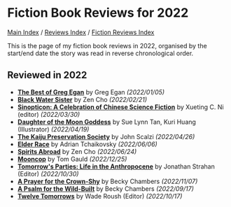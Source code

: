 # Fiction Book Reviews for 2022

[Main Index](../../../README.md) / [Reviews Index](../../README.md) / [Fiction Reviews Index](../README.md)

This is the page of my fiction book reviews in 2022, organised by the start/end date the story was read in reverse chronological order.

## Reviewed in 2022
- [**The Best of Greg Egan**](aws-iam-policy-sharesave-resource-scheduler.md) by Greg Egan *(2022/01/05)*
- [**Black Water Sister**](20220221-BlackWaterSister.md) by Zen Cho *(2022/02/21)*
- [**Sinopticon: A Celebration of Chinese Science Fiction**](20220330-Sinopticon.md) by Xueting C. Ni (editor) *(2022/03/30)*
- [**Daughter of the Moon Goddess**](20220419-DaughterOfTheMoonGoddess.md) by Sue Lynn Tan, Kuri Huang (Illustrator) *(2022/04/19)*
- [**The Kaiju Preservation Society**](20220426-TheKaijuPreservationSociety.md) by John Scalzi *(2022/04/26)*
- [**Elder Race**](20220606-ElderRace.md) by Adrian Tchaikovsky *(2022/06/06)*
- [**Spirits Abroad**](20220624-SpiritsAbroad.md) by Zen Cho *(2022/06/24)*
- [**Mooncop**](20221225-Mooncop.md) by Tom Gauld *(2022/12/25)*
- [**Tomorrow's Parties: Life in the Anthropocene**](20221030-TomorrowsParties.md) by Jonathan Strahan (Editor) *(2022/10/30)*
- [**A Prayer for the Crown-Shy**](20221107-APrayerForTheCrownShy.md) by Becky Chambers *(2022/11/07)*
- [**A Psalm for the Wild-Built**](20220817-APsalmForTheWildBuilt.md) by Becky Chambers *(2022/09/17)*
- [**Twelve Tomorrows**](20221017-TwelveTomorrows.md) by Wade Roush (Editor) *(2022/10/17)*
